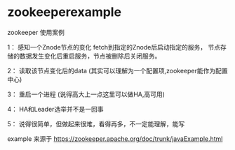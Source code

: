# zookeeperexample

zookeeper 使用案例

1： 感知一个Znode节点的变化       fetch到指定的Znode后启动指定的服务， 节点存储的数据发生变化后重启服务，节点被删除后关闭服务。

2： 读取该节点变化后的data  (其实可以理解为一个配置项,zookeeper能作为配置中心)

3： 重启一个进程 (说得高大上一点这里可以做HA,高可用)

4： HA和Leader选举并不是一回事

5： 说得很简单，但做起来很难，看得再多，不一定能理解，能写

example 来源于   https://zookeeper.apache.org/doc/trunk/javaExample.html

